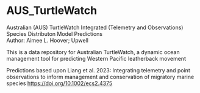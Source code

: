 # AUS_TurtleWatch
Australian (AUS) TurtleWatch Integrated (Telemetry and Observations) Species Distributon Model Predictions  
Author: Aimee L. Hoover; Upwell

This is a data repository for Australian TurtleWatch, a dynamic ocean management tool for predicting Western Pacific leatherback movement

Predictions based upon Liang et al. 2023: Integrating telemetry and point observations to inform management and conservation of migratory marine species 
https://doi.org/10.1002/ecs2.4375
